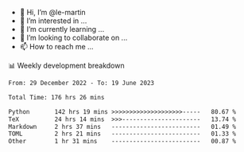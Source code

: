 - 👋 Hi, I’m @le-martin
- 👀 I’m interested in ...
- 🌱 I’m currently learning ...
- 💞️ I’m looking to collaborate on ...
- 📫 How to reach me ...

<!---
Tutorial for using WakaTime stats in GitHub profile: https://github.com/athul/waka-readme
-->

📊 Weekly development breakdown
<!--START_SECTION:waka-->

```txt
From: 29 December 2022 - To: 19 June 2023

Total Time: 176 hrs 26 mins

Python       142 hrs 19 mins >>>>>>>>>>>>>>>>>>>>-----   80.67 %
TeX          24 hrs 14 mins  >>>----------------------   13.74 %
Markdown     2 hrs 37 mins   -------------------------   01.49 %
TOML         2 hrs 21 mins   -------------------------   01.33 %
Other        1 hr 31 mins    -------------------------   00.87 %
```

<!--END_SECTION:waka-->

<!---
le-martin/le-martin is a ✨ special ✨ repository because its `README.md` (this file) appears on your GitHub profile.
You can click the Preview link to take a look at your changes.
--->
